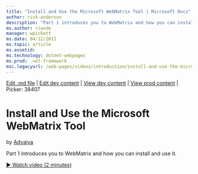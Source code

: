 ```yaml
---
title: "Install and Use the Microsoft WebMatrix Tool | Microsoft Docs"
author: rick-anderson
description: "Part 1 introduces you to WebMatrix and how you can install and use it."
ms.author: riande
manager: wpickett
ms.date: 04/12/2011
ms.topic: article
ms.assetid: 
ms.technology: dotnet-webpages
ms.prod: .net-framework
msc.legacyurl: /web-pages/videos/introduction/install-and-use-the-microsoft-webmatrix-tool
---
```

[Edit .md file](C:\Projects\msc\dev\Msc.Www\Web.ASP\App_Data\github\web-pages\videos\introduction\install-and-use-the-microsoft-webmatrix-tool.md) | [Edit dev content](http://www.aspdev.net/umbraco#/content/content/edit/26848) | [View dev content](http://docs.aspdev.net/tutorials/web-pages/videos/introduction/install-and-use-the-microsoft-webmatrix-tool.html) | [View prod content](http://www.asp.net/web-pages/videos/introduction/install-and-use-the-microsoft-webmatrix-tool) | Picker: 38407

Install and Use the Microsoft WebMatrix Tool
====================
by [Advaiya](https://twitter.com/Advaiyasolns)

Part 1 introduces you to WebMatrix and how you can install and use it.

[&#9654; Watch video (2 minutes)](https://channel9.msdn.com/Blogs/ASP-NET-Site-Videos/install-and-use-the-microsoft-webmatrix-tool)
